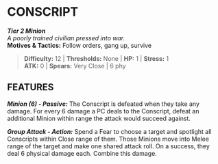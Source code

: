 ﻿---
tier: 2
type: Minion
difficulty: 12
hp: 1
stress: 1
---
# CONSCRIPT

***Tier 2 Minion***  
*A poorly trained civilian pressed into war.*  
**Motives & Tactics:** Follow orders, gang up, survive

> **Difficulty:** 12 | **Thresholds:** None | **HP:** 1 | **Stress:** 1  
> **ATK:** 0 | **Spears:** Very Close | 6 phy  

## FEATURES

***Minion (6) - Passive:*** The Conscript is defeated when they take any damage. For every 6 damage a PC deals to the Conscript, defeat an additional Minion within range the attack would succeed against.

***Group Attack - Action:*** Spend a Fear to choose a target and spotlight all Conscripts within Close range of them. Those Minions move into Melee range of the target and make one shared attack roll. On a success, they deal 6 physical damage each. Combine this damage.
